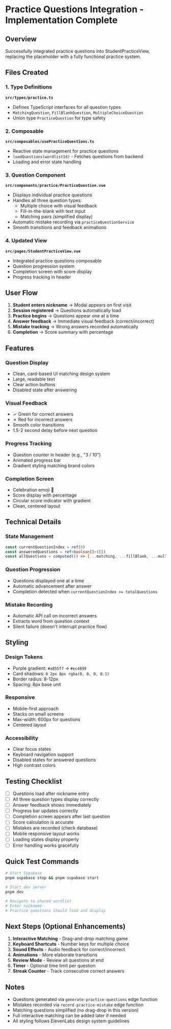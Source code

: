 # Practice Questions Integration - Implementation Complete

## Overview
Successfully integrated practice questions into StudentPracticeView, replacing the placeholder with a fully functional practice system.

## Files Created

### 1. Type Definitions
**`src/types/practice.ts`**
- Defines TypeScript interfaces for all question types
- `MatchingQuestion`, `FillBlankQuestion`, `MultipleChoiceQuestion`
- Union type `PracticeQuestion` for type safety

### 2. Composable
**`src/composables/usePracticeQuestions.ts`**
- Reactive state management for practice questions
- `loadQuestions(wordlistId)` - Fetches questions from backend
- Loading and error state handling

### 3. Question Component
**`src/components/practice/PracticeQuestion.vue`**
- Displays individual practice questions
- Handles all three question types:
  - Multiple choice with visual feedback
  - Fill-in-the-blank with text input
  - Matching pairs (simplified display)
- Automatic mistake recording via `practiceQuestionService`
- Smooth transitions and feedback animations

### 4. Updated View
**`src/pages/StudentPracticeView.vue`**
- Integrated practice questions composable
- Question progression system
- Completion screen with score display
- Progress tracking in header

## User Flow

1. **Student enters nickname** → Modal appears on first visit
2. **Session registered** → Questions automatically load
3. **Practice begins** → Questions appear one at a time
4. **Answer feedback** → Immediate visual feedback (correct/incorrect)
5. **Mistake tracking** → Wrong answers recorded automatically
6. **Completion** → Score summary with percentage

## Features

### Question Display
- Clean, card-based UI matching design system
- Large, readable text
- Clear action buttons
- Disabled state after answering

### Visual Feedback
- ✓ Green for correct answers
- ✗ Red for incorrect answers
- Smooth color transitions
- 1.5-2 second delay before next question

### Progress Tracking
- Question counter in header (e.g., "3 / 10")
- Animated progress bar
- Gradient styling matching brand colors

### Completion Screen
- Celebration emoji 🎉
- Score display with percentage
- Circular score indicator with gradient
- Clean, centered layout

## Technical Details

### State Management
```typescript
const currentQuestionIndex = ref(0)
const answeredQuestions = ref<boolean[]>([])
const allQuestions = computed(() => [...matching, ...fillBlank, ...multipleChoice])
```

### Question Progression
- Questions displayed one at a time
- Automatic advancement after answer
- Completion detected when `currentQuestionIndex >= totalQuestions`

### Mistake Recording
- Automatic API call on incorrect answers
- Extracts word from question context
- Silent failure (doesn't interrupt practice flow)

## Styling

### Design Tokens
- Purple gradient: `#a855f7` → `#ec4899`
- Card shadows: `0 2px 8px rgba(0, 0, 0, 0.1)`
- Border radius: 8-12px
- Spacing: 8px base unit

### Responsive
- Mobile-first approach
- Stacks on small screens
- Max-width: 600px for questions
- Centered layout

### Accessibility
- Clear focus states
- Keyboard navigation support
- Disabled states for answered questions
- High contrast colors

## Testing Checklist

- [ ] Questions load after nickname entry
- [ ] All three question types display correctly
- [ ] Answer feedback shows immediately
- [ ] Progress bar updates correctly
- [ ] Completion screen appears after last question
- [ ] Score calculation is accurate
- [ ] Mistakes are recorded (check database)
- [ ] Mobile responsive layout works
- [ ] Loading states display properly
- [ ] Error handling works gracefully

## Quick Test Commands

```bash
# Start Supabase
pnpm supabase stop && pnpm supabase start

# Start dev server
pnpm dev

# Navigate to shared wordlist
# Enter nickname
# Practice questions should load and display
```

## Next Steps (Optional Enhancements)

1. **Interactive Matching** - Drag-and-drop matching game
2. **Keyboard Shortcuts** - Number keys for multiple choice
3. **Sound Effects** - Audio feedback for correct/incorrect
4. **Animations** - More elaborate transitions
5. **Review Mode** - Review all questions at end
6. **Timer** - Optional time limit per question
7. **Streak Counter** - Track consecutive correct answers

## Notes

- Questions generated via `generate-practice-questions` edge function
- Mistakes recorded via `record-practice-mistake` edge function
- Matching questions simplified (no drag-drop in this version)
- Full interactive matching can be added later if needed
- All styling follows ElevenLabs design system guidelines
